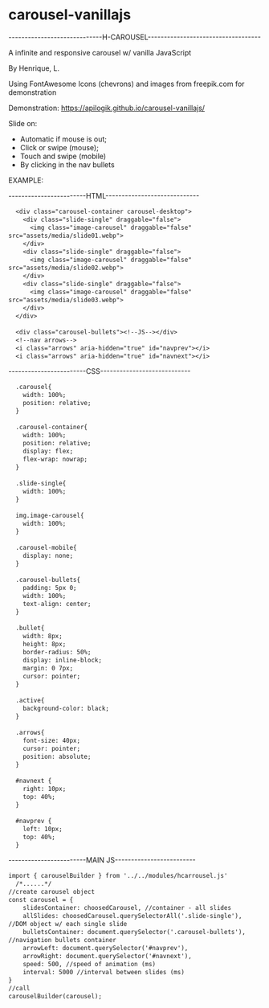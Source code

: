 # carousel-vanillajs

-----------------------------H-CAROUSEL-----------------------------------

A infinite and responsive carousel w/ vanilla JavaScript

By Henrique, L.

Using FontAwesome Icons (chevrons) and images from freepik.com for demonstration

Demonstration: https://apilogik.github.io/carousel-vanillajs/

Slide on:
- Automatic if mouse is out;
- Click or swipe (mouse);
- Touch and swipe (mobile)
- By clicking in the nav bullets

EXAMPLE:

------------------------HTML-----------------------------

  <div class="carousel">

      <div class="carousel-container carousel-desktop">
        <div class="slide-single" draggable="false">
          <img class="image-carousel" draggable="false" src="assets/media/slide01.webp">
        </div>
        <div class="slide-single" draggable="false">
          <img class="image-carousel" draggable="false" src="assets/media/slide02.webp">
        </div>
        <div class="slide-single" draggable="false">
          <img class="image-carousel" draggable="false" src="assets/media/slide03.webp">
        </div>
      </div>

      <div class="carousel-bullets"><!--JS--></div>
      <!--nav arrows-->
      <i class="arrows" aria-hidden="true" id="navprev"></i>
      <i class="arrows" aria-hidden="true" id="navnext"></i>

  </div>
  
------------------------CSS----------------------------

	  .carousel{
	    width: 100%;
	    position: relative;
	  }

	  .carousel-container{
	    width: 100%;
	    position: relative;
	    display: flex;
	    flex-wrap: nowrap;
	  }

	  .slide-single{
	    width: 100%;
	  }

	  img.image-carousel{
	    width: 100%;
	  }

	  .carousel-mobile{
	    display: none;
	  }

	  .carousel-bullets{
	    padding: 5px 0;
	    width: 100%;
	    text-align: center;
	  }

	  .bullet{
	    width: 8px;
	    height: 8px;
	    border-radius: 50%;
	    display: inline-block;
	    margin: 0 7px;
	    cursor: pointer;
	  }

	  .active{
	    background-color: black;
	  }

	  .arrows{
	    font-size: 40px;
	    cursor: pointer;
	    position: absolute;
	  }

	  #navnext {
	    right: 10px;
	    top: 40%;
	  }

	  #navprev {
	    left: 10px;
	    top: 40%;
	  }

------------------------MAIN JS-------------------------
  
	import { carouselBuilder } from '../../modules/hcarrousel.js'
	  /*......*/
	//create carousel object
	const carousel = {
		slidesContainer: choosedCarousel, //container - all slides
		allSlides: choosedCarousel.querySelectorAll('.slide-single'), //DOM object w/ each single slide
		bulletsContainer: document.querySelector('.carousel-bullets'), //navigation bullets container
		arrowLeft: document.querySelector('#navprev'),
		arrowRight: document.querySelector('#navnext'),
		speed: 500, //speed of animation (ms)
		interval: 5000 //interval between slides (ms)
	}
	//call
	carouselBuilder(carousel);
  
  
